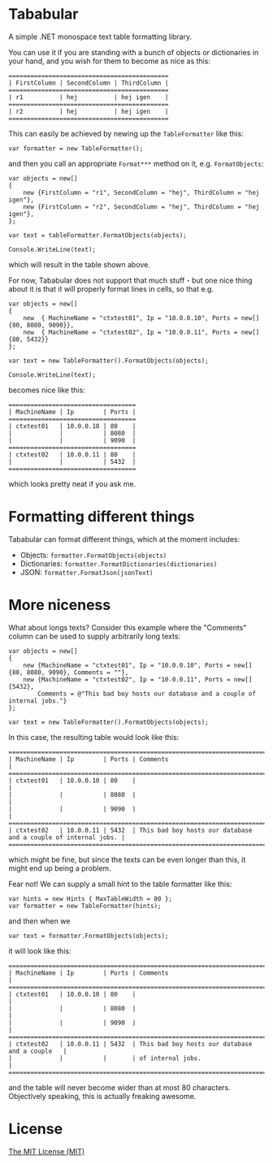 # Tababular

A simple .NET monospace text table formatting library.

You can use it if you are standing with a bunch of objects or dictionaries in your hand, and you
wish for them to become as nice as this:

	============================================
	| FirstColumn | SecondColumn | ThirdColumn |
	============================================
	| r1          | hej          | hej igen    |
	============================================
	| r2          | hej          | hej igen    |
	============================================

This can easily be achieved by newing up the `TableFormatter` like this:

	var formatter = new TableFormatter();

and then you call an appropriate `Format***` method on it, e.g. `FormatObjects`:

	var objects = new[]
	{
		new {FirstColumn = "r1", SecondColumn = "hej", ThirdColumn = "hej igen"},
		new {FirstColumn = "r2", SecondColumn = "hej", ThirdColumn = "hej igen"},
	};

	var text = tableFormatter.FormatObjects(objects);

	Console.WriteLine(text);

which will result in the table shown above.

For now, Tababular does not support that much stuff - but one nice thing about it is that
it will properly format lines in cells, so that e.g.

	var objects = new[]
	{
		new  { MachineName = "ctxtest01", Ip = "10.0.0.10", Ports = new[] {80, 8080, 9090}},
		new  { MachineName = "ctxtest02", Ip = "10.0.0.11", Ports = new[] {80, 5432}}
	};

	var text = new TableFormatter().FormatObjects(objects);

	Console.WriteLine(text);

becomes nice like this:

	===================================
	| MachineName | Ip        | Ports |
	===================================
	| ctxtest01   | 10.0.0.10 | 80    |
	|             |           | 8080  |
	|             |           | 9090  |
	===================================
	| ctxtest02   | 10.0.0.11 | 80    |
	|             |           | 5432  |
	===================================

which looks pretty neat if you ask me.

# Formatting different things

Tababular can format different things, which at the moment includes:

* Objects: `formatter.FormatObjects(objects)`
* Dictionaries: `formatter.FormatDictionaries(dictionaries)`
* JSON: `formatter.FormatJson(jsonText)`

# More niceness

What about longs texts? Consider this example where the "Comments" column can be used to supply arbitrarily long texts:

	var objects = new[]
	{
		new {MachineName = "ctxtest01", Ip = "10.0.0.10", Ports = new[] {80, 8080, 9090}, Comments = ""},
		new {MachineName = "ctxtest02", Ip = "10.0.0.11", Ports = new[] {5432},
			Comments = @"This bad boy hosts our database and a couple of internal jobs."}
	};

	var text = new TableFormatter().FormatObjects(objects);

In this case, the resulting table would look like this:

	====================================================================================================
	| MachineName | Ip        | Ports | Comments                                                       |
	====================================================================================================
	| ctxtest01   | 10.0.0.10 | 80    |                                                                |
	|             |           | 8080  |                                                                |
	|             |           | 9090  |                                                                |
	====================================================================================================
	| ctxtest02   | 10.0.0.11 | 5432  | This bad boy hosts our database and a couple of internal jobs. |
	====================================================================================================

which might be fine, but since the texts can be even longer than this, it might end up being a problem.

Fear not! We can supply a small hint to the table formatter like this:

	var hints = new Hints { MaxTableWidth = 80 };
	var formatter = new TableFormatter(hints);

and then when we

	var text = formatter.FormatObjects(objects);

it will look like this:

	====================================================================================
	| MachineName | Ip        | Ports | Comments                                       |
	====================================================================================
	| ctxtest01   | 10.0.0.10 | 80    |                                                |
	|             |           | 8080  |                                                |
	|             |           | 9090  |                                                |
	====================================================================================
	| ctxtest02   | 10.0.0.11 | 5432  | This bad boy hosts our database and a couple   |
	|             |           |       | of internal jobs.                              |
	====================================================================================

and the table will never become wider than at most 80 characters. Objectively speaking, this is actually freaking awesome.

# License

[The MIT License (MIT)](http://opensource.org/licenses/MIT)